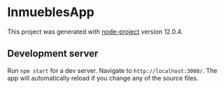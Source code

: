 # InmueblesApp

This project was generated with [node-project](https://github.com/ismaelfac/node-project) version 12.0.4.

## Development server

Run `npm start` for a dev server. Navigate to `http://localhost:3000/`. The app will automatically reload if you change any of the source files.

